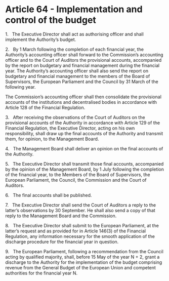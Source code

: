 # Article 64 - Implementation and control of the budget


1.   The Executive Director shall act as authorising officer and shall implement the Authority’s budget.

2.   By 1 March following the completion of each financial year, the Authority’s accounting officer shall forward to the Commission’s accounting officer and to the Court of Auditors the provisional accounts, accompanied by the report on budgetary and financial management during the financial year. The Authority’s accounting officer shall also send the report on budgetary and financial management to the members of the Board of Supervisors, the European Parliament and the Council by 31 March of the following year.

The Commission’s accounting officer shall then consolidate the provisional accounts of the institutions and decentralised bodies in accordance with Article 128 of the Financial Regulation.

3.   After receiving the observations of the Court of Auditors on the provisional accounts of the Authority in accordance with Article 129 of the Financial Regulation, the Executive Director, acting on his own responsibility, shall draw up the final accounts of the Authority and transmit them, for opinion, to the Management Board.

4.   The Management Board shall deliver an opinion on the final accounts of the Authority.

5.   The Executive Director shall transmit those final accounts, accompanied by the opinion of the Management Board, by 1 July following the completion of the financial year, to the Members of the Board of Supervisors, the European Parliament, the Council, the Commission and the Court of Auditors.

6.   The final accounts shall be published.

7.   The Executive Director shall send the Court of Auditors a reply to the latter’s observations by 30 September. He shall also send a copy of that reply to the Management Board and the Commission.

8.   The Executive Director shall submit to the European Parliament, at the latter’s request and as provided for in Article 146(3) of the Financial Regulation, any information necessary for the smooth application of the discharge procedure for the financial year in question.

9.   The European Parliament, following a recommendation from the Council acting by qualified majority, shall, before 15 May of the year N + 2, grant a discharge to the Authority for the implementation of the budget comprising revenue from the General Budget of the European Union and competent authorities for the financial year N.
